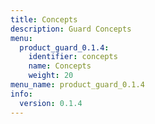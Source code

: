 ```yaml
---
title: Concepts
description: Guard Concepts
menu:
  product_guard_0.1.4:
    identifier: concepts
    name: Concepts
    weight: 20
menu_name: product_guard_0.1.4
info:
  version: 0.1.4
---
```


